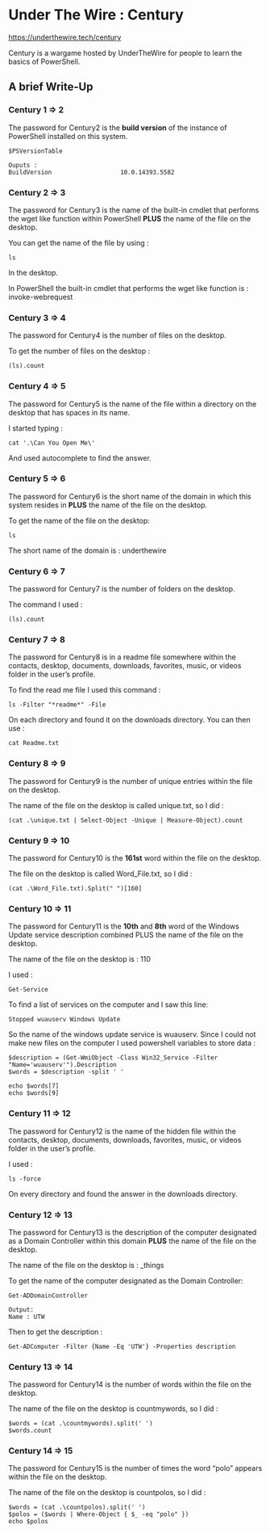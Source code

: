 # Under The Wire : Century 

https://underthewire.tech/century 

Century is a wargame hosted by UnderTheWire for people to learn the basics of PowerShell.

## A brief Write-Up

### Century 1 => 2 

The password for Century2 is the **build version** of the instance of PowerShell installed on this system.


```
$PSVersionTable

Ouputs : 
BuildVersion                   10.0.14393.5582 
```

### Century 2 => 3

The password for Century3 is the name of the built-in cmdlet that performs the wget like function within PowerShell **PLUS** the name of the file on the desktop.

You can get the name of the file by using : 

```
ls
```

In the desktop. 

In PowerShell the built-in cmdlet that performs the wget like function is : invoke-webrequest

### Century 3 => 4

The password for Century4 is the number of files on the desktop.

To get the number of files on the desktop :

```
(ls).count
```

### Century 4 => 5

The password for Century5 is the name of the file within a directory on the desktop that has spaces in its name.

I started typing : 

```
cat '.\Can You Open Me\'
```

And used autocomplete to find the answer.

### Century 5 => 6

The password for Century6 is the short name of the domain in which this system resides in **PLUS** the name of the file on the desktop.

To get the name of the file on the desktop: 

```
ls
```

The short name of the domain is : underthewire

### Century 6 => 7

The password for Century7 is the number of folders on the desktop.

The command I used : 

```
(ls).count
```

### Century 7 => 8

The password for Century8 is in a readme file somewhere within the contacts, desktop, documents, downloads, favorites, music, or videos folder in the user’s profile.

To find the read me file I used this command : 

```
ls -Filter "*readme*" -File
```

On each directory and found it on the downloads directory. You can then use :

```
cat Readme.txt
```

### Century 8 => 9

The password for Century9 is the number of unique entries within the file on the desktop.

The name of the file on the desktop is called unique.txt, so I did : 

```
(cat .\unique.txt | Select-Object -Unique | Measure-Object).count
```

### Century 9 => 10

The password for Century10 is the **161st** word within the file on the desktop.

The file on the desktop is called Word_File.txt, so I did :

```
(cat .\Word_File.txt).Split(" ")[160]
```

### Century 10 => 11 

The password for Century11 is the **10th** and **8th** word of the Windows Update service description combined PLUS the name of the file on the desktop.

The name of the file on the desktop is : 110 

I used :

```
Get-Service
```

To find a list of services on the computer and I saw this line:

```
Stopped wuauserv Windows Update

```

So the name of the windows update service is wuauserv. Since I could not make new files on the computer I used powershell variables to store data : 

```
$description = (Get-WmiObject -Class Win32_Service -Filter "Name='wuauserv'").Description
$words = $description -split ' '

echo $words[7]
echo $words[9]
```

### Century 11 => 12 

The password for Century12 is the name of the hidden file within the contacts, desktop, documents, downloads, favorites, music, or videos folder in the user’s profile.

I used : 

```
ls -force
```

On every directory and found the answer in the downloads directory.

### Century 12 => 13 

The password for Century13 is the description of the computer designated as a Domain Controller within this domain **PLUS** the name of the file on the desktop.

The name of the file on the desktop is : _things

To get the name of the computer designated as the Domain Controller:

```
Get-ADDomainController

Output:
Name : UTW
```

Then to get the description : 

```
Get-ADComputer -Filter {Name -Eq 'UTW'} -Properties description
```

### Century 13 => 14

The password for Century14 is the number of words within the file on the desktop.

The name of the file on the desktop is countmywords, so I did :

```
$words = (cat .\countmywords).split(' ')
$words.count
```

### Century 14 => 15

The password for Century15 is the number of times the word “polo” appears within the file on the desktop.

The name of the file on the desktop is countpolos, so I did :

```
$words = (cat .\countpolos).split(' ')
$polos = ($words | Where-Object { $_ -eq "polo" })
echo $polos
```

